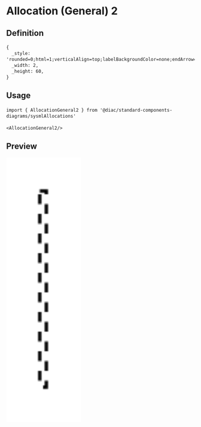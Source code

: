 # Allocation (General) 2

## Definition

```
{
  _style: 'rounded=0;html=1;verticalAlign=top;labelBackgroundColor=none;endArrow=open;dashed=1;endSize=12;',
  _width: 2,
  _height: 60,
}
```

## Usage

```
import { AllocationGeneral2 } from '@diac/standard-components-diagrams/sysmlAllocations'

<AllocationGeneral2/>
```

## Preview

<img src="./allocation-general-2.png" width="200"/>
